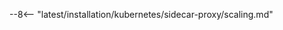 [sidecar-docs]: deployment.md
[sidecar-arch-docs]: deployment.md#solution-architecture
[sidecar-conf-area]: customization.md#configuration-area
[wstore-memory-recommendations]: ../../../admin-en/configuration-guides/allocate-resources-for-node.md#wstore
[single-split-deployment]: customization.md#single-and-split-deployment-of-containers

--8<-- "latest/installation/kubernetes/sidecar-proxy/scaling.md"